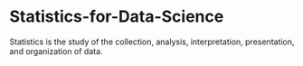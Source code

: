 # Statistics-for-Data-Science
Statistics is the study of the collection, analysis, interpretation, presentation, and organization of data.
